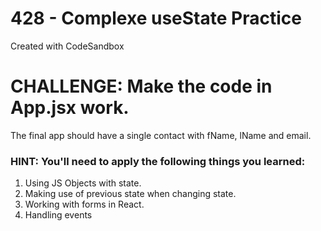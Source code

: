 # 428 - Complexe useState Practice

Created with CodeSandbox

# CHALLENGE: Make the code in App.jsx work.

The final app should have a single contact
with fName, lName and email.

### HINT: You'll need to apply the following things you learned:

1. Using JS Objects with state.
2. Making use of previous state when changing state.
3. Working with forms in React.
4. Handling events
